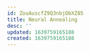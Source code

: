 ```yaml
---
id: ZouAuscfZ9Q3nbjObXZ85
title: Neural Annealing
desc: ''
updated: 1639759165188
created: 1639759165188
---
```


